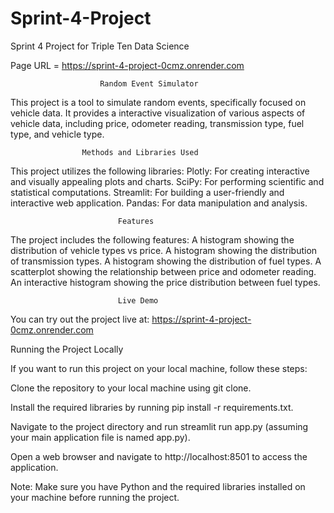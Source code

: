 # Sprint-4-Project
 Sprint 4 Project for Triple Ten Data Science

Page URL = https://sprint-4-project-0cmz.onrender.com

                        Random Event Simulator

This project is a tool to simulate random events, specifically focused on vehicle data. 
It provides a interactive visualization of various aspects of vehicle data, including price, 
odometer reading, transmission type, fuel type, and vehicle type.

                    Methods and Libraries Used

This project utilizes the following libraries:
Plotly: For creating interactive and visually appealing plots and charts.
SciPy: For performing scientific and statistical computations.
Streamlit: For building a user-friendly and interactive web application.
Pandas: For data manipulation and analysis.

                            Features

The project includes the following features:
A histogram showing the distribution of vehicle types vs price.
A histogram showing the distribution of transmission types.
A histogram showing the distribution of fuel types.
A scatterplot showing the relationship between price and odometer reading.
An interactive histogram showing the price distribution between fuel types.

                            Live Demo

You can try out the project live at: https://sprint-4-project-0cmz.onrender.com

Running the Project Locally

If you want to run this project on your local machine, follow these steps:

Clone the repository to your local machine using git clone.

Install the required libraries by running pip install -r requirements.txt.

Navigate to the project directory and run streamlit run app.py (assuming your main application file is named app.py).

Open a web browser and navigate to http://localhost:8501 to access the application.

Note: Make sure you have Python and the required libraries installed on your machine before running the project.
